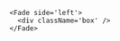 <style>

.box {
	display: inline-block;
	padding: 7px;
	height: 100px;
	width: 100px;
	background-color: #d4efa5;
	white-space: pre-wrap;
	overflow: hidden;
}

</style>


	<Fade side='left'>
	  <div className='box' />
	</Fade>
